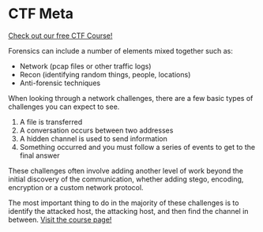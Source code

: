 # CTF Meta

[Check out our free CTF Course!](https://academy.hoppersroppers.org/mod/page/view.php?id=592)

Forensics can include a number of elements mixed together such as:

* Network \(pcap files or other traffic logs\)
* Recon \(identifying random things, people, locations\)
* Anti-forensic techniques

When looking through a network challenges, there are a few basic types of challenges you can expect to see.

1. A file is transferred
2. A conversation occurs between two addresses
3. A hidden channel is used to send information
4. Something occurred and you must follow a series of events to get to the final answer

These challenges often involve adding another level of work beyond the initial discovery of the communication, whether adding stego, encoding, encryption or a custom network protocol.

The most important thing to do in the majority of these challenges is to identify the attacked host, the attacking host, and then find the channel in between. [Visit the course page!](https://academy.hoppersroppers.org/mod/page/view.php?id=592)

